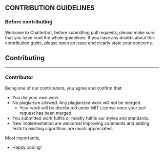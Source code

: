  ## CONTRIBUTION GUIDELINES
 
### Before contributing

Welcome to Chatterbot, before submitting pull requests, please make sure that you have read the whole guidelines. If you have any doubts about this contribution guide, please open an issue and clearly state your concerns.

 ## Contributing
  - - - - - - - -
 
 ### Contributor
 
Being one of our contributors, you agree and confirm that:

 * You did your own work.
 * No plagiarism allowed. Any plagiarized work will not be merged.
     * Your work will be distributed under MIT License once your pull request has been merged.
 * You submitted work fulfils or mostly fulfils our styles and standards.
 * New implementation are welcome! Improving comments and adding tests to existing algorithms are much appreciated.

Most importantly,

 * Happy coding!
